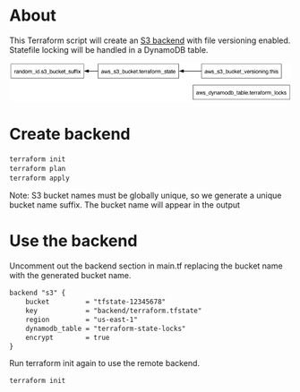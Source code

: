 # About

This Terraform script will create an [S3 backend](https://developer.hashicorp.com/terraform/language/settings/backends/s3) with file versioning enabled. Statefile locking will be handled in a DynamoDB table.

![](/backend.png)

# Create backend

```bash
terraform init
terraform plan
terraform apply
```

Note: S3 bucket names must be globally unique, so we generate a unique bucket name suffix. The bucket name will appear in the output

# Use the backend

Uncomment out the backend section in main\.tf replacing the bucket name with the generated bucket name.

```hcl
backend "s3" {
    bucket         = "tfstate-12345678"
    key            = "backend/terraform.tfstate"
    region         = "us-east-1"
    dynamodb_table = "terraform-state-locks"
    encrypt        = true
}
```

Run terraform init again to use the remote backend.

```bash
terraform init
```
